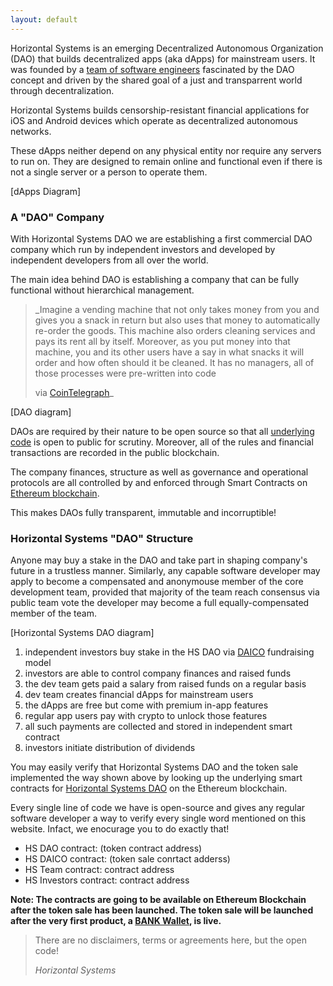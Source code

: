 ```yaml
---
layout: default
---
```


Horizontal Systems is an emerging Decentralized Autonomous Organization (DAO) that builds decentralized apps (aka dApps) for mainstream users. It was founded by a [team of software engineers](https://github.com/orgs/horizontalsystems/people) fascinated by the DAO concept and driven by the shared goal of a just and transparrent world through decentralization.

Horizontal Systems builds censorship-resistant financial applications for iOS and Android devices which operate as decentralized autonomous networks. 

These dApps neither depend on any physical entity nor require any servers to run on. They are designed to remain online and functional even if there is not a single server or a person to operate them.

[dApps Diagram]


### A "DAO" Company

With Horizontal Systems DAO we are establishing a first commercial DAO company which run by independent investors and developed by independent developers from all over the world. 

The main idea behind DAO is establishing a company that can be fully functional without hierarchical management.

>_Imagine a vending machine that not only takes money from you and gives you a snack in return but also uses that money to automatically re-order the goods. This machine also orders cleaning services and pays its rent all by itself. Moreover, as you put money into that machine, you and its other users have a say in what snacks it will order and how often should it be cleaned. It has no managers, all of those processes were pre-written into code 
>
>via [CoinTelegraph](https://cointelegraph.com/ethereum-for-beginners/what-is-dao#how-daos-work)_

[DAO diagram]

DAOs are required by their nature to be open source so that all [underlying code](https://github.com/orgs/horizontalsystems/) is open to public for scrutiny. Moreover, all of the rules and financial transactions are recorded in the public blockchain.

The company finances, structure as well as governance and operational protocols are all controlled by and enforced through Smart Contracts on [Ethereum blockchain](https://www.ethereum.org/dao). 

This makes DAOs fully transparent, immutable and incorruptible!


### Horizontal Systems "DAO" Structure

Anyone may buy a stake in the DAO and take part in shaping company's future in a trustless manner. Similarly, any capable software developer may apply to become a compensated and anonymouse member of the core development team, provided that majority of the team reach consensus via public team vote the developer may become a full equally-compensated member of the team.  

[Horizontal Systems DAO diagram]

1. independent investors buy stake in the HS DAO via [DAICO](https://cointelegraph.com/explained/what-is-a-daico-explained) fundraising model
2. investors are able to control company finances and raised funds
3. the dev team gets paid a salary from raised funds on a regular basis 
4. dev team creates financial dApps for mainstream users
5. the dApps are free but come with premium in-app features
6. regular app users pay with crypto to unlock those features
7. all such payments are collected and stored in independent smart contract
8. investors initiate distribution of dividends


You may easily verify that Horizontal Systems DAO and the token sale implemented the way shown above by looking up the underlying smart contracts for [Horizontal Systems DAO](https://github.com/horizontalsystems/daico-smart-contracts) on the Ethereum blockchain.

Every single line of code we have is open-source and gives any regular software developer a way to verify every single word mentioned on this website. Infact, we enocurage you to do exactly that!

- HS DAO contract: (token contract address)
- HS DAICO contract: (token sale conrtact adderss)
- HS Team contract: contract address
- HS Investors contract: contract address

**Note: The contracts are going to be available on Ethereum Blockchain after the token sale has been launched. The token sale will be launched after the very first product, a [BANK Wallet](https://github.com/orgs/horizontalsystems/projects/2), is live.**

> There are no disclaimers, terms or agreements here, but the open code!
>
> _Horizontal Systems_

